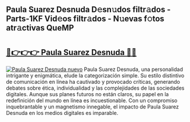 ## Paula Suarez Desnuda D𝚎sn𝚞dos filtr𝚊dos - Parts-1KF Vid𝚎os filtr𝚊dos - N𝚞evas f𝚘tos atr𝚊ctivas QueMP

# <h2><a href="http://mbb1c4.tromn.icu/?c=Paula+Suarez+Desnuda">🔗👉👉👉 Paula Suarez Desnuda 🔗🔗</a></h2>

[![Paula Suarez Desnuda nuevo](https://i.imgur.com/pEAQMta.gif)](http://mbb1c4.tromn.icu/?c=Paula+Suarez+Desnuda)
Paula Suarez Desnuda, una personalidad intrigante y enigmática, elude la categorización simple. Su estilo distintivo de comunicación en línea ha cautivado y provocado críticas, generando debates sobre ética, individualidad y las complejidades de las sociedades digitales. Aunque sus planes futuros no están claros, su papel en la redefinición del mundo en línea es incuestionable. Con un compromiso inquebrantable y un magnetismo innegable, el impacto de Paula Suarez Desnuda en los medios digitales es imparable.
